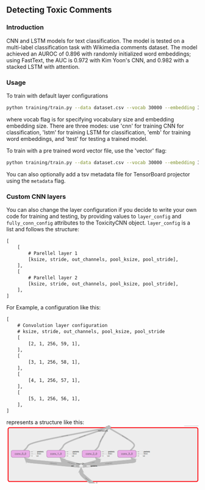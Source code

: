 ## Detecting Toxic Comments
### Introduction
CNN and LSTM models for text classification. The model is tested on a multi-label 
classification task with Wikimedia comments dataset. The model achieved an 
AUROC of 0.896 with randomly initialized word embeddings; using FastText, 
the AUC is 0.972 with Kim Yoon's CNN, and 0.982 with a stacked LSTM with attention.

### Usage
To train with default layer configurations
```bash
python training/train.py --data dataset.csv --vocab 30000 --embedding 300 --mode cnn
```
where vocab flag is for specifying vocabulary size and embedding embedding 
size. There are three modes: use 'cnn' for training CNN for 
classification, 'lstm' for training LSTM for classification, 'emb' for training word embeddings, and 'test' for testing
a trained model.

To train with a pre trained word vector file, use the 'vector' flag:
```bash
python training/train.py --data dataset.csv --vocab 30000 --embedding 300 --mode lstm --vector fasttext.vec
```
You can also optionally add a tsv metadata file for TensorBoard projector using the `metadata` flag.
### Custom CNN layers
You can also change the layer configuration if you decide to write your 
own code for training and testing, by providing values to `layer_config` 
and `fully_conn_config` attributes to the ToxicityCNN object. `layer_config` 
is a list and follows the structure: 
```
[
    [
        # Parellel layer 1
        [ksize, stride, out_channels, pool_ksize, pool_stride],
    ],
    [
        # Parellel layer 2
        [ksize, stride, out_channels, pool_ksize, pool_stride],
    ],
]
```
For Example, a configuration like this:
```pythonstub
[
    # Convolution layer configuration
    # ksize, stride, out_channels, pool_ksize, pool_stride
    [
        [2, 1, 256, 59, 1],
    ],
    [
        [3, 1, 256, 58, 1],
    ],
    [
        [4, 1, 256, 57, 1],
    ],
    [
        [5, 1, 256, 56, 1],
    ],
]
```
represents a structure like this:
![config](readme_media/config.png)
